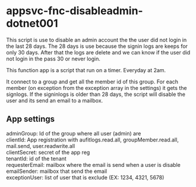 # appsvc-fnc-disableadmin-dotnet001

This script is use to disable an admin account the the user did not login in the last 28 days.
The 28 days is use because the signin logs are keeps for only 30 days. After that the logs are delete and we can know if the user did not login in the pass 30 or never login.

This function app is a script that run on a timer. Everyday at 2am.

It connect to a group and get all the member id of this group.
For each member (on exception from the exception array in the settings) it gets the signlogs.
If the signinlogs is older than 28 days, the script will disable the user and its send an email to a mailbox.

## App settings
adminGroup: Id of the group where all user (admin) are <br>
clientId: App registration with aufitlogs.read.all, groupMember.read.all, mail.send, user.readwrite.all <br>
clientSecret: secret of the app reg <br>
tenantId: id of the tenant <br>
requesterEmail: mailbox where the email is send when a user is disable <br>
emailSender: mailbox that send the email <br>
exceptionUser: list of user that is exclude (EX: 1234, 4321, 5678)
